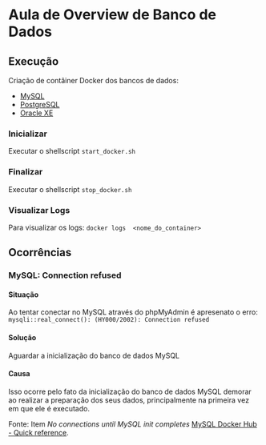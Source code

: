 # Aula de Overview de Banco de Dados

## Execução 

Criação de contâiner Docker dos bancos de dados:

- [MySQL](mysql)
- [PostgreSQL](postgresql)
- [Oracle XE](oracle)

### Inicializar

Executar o shellscript `start_docker.sh`

### Finalizar

Executar o shellscript `stop_docker.sh`

### Visualizar Logs

Para visualizar os logs: `docker logs  <nome_do_container>`

## Ocorrências

### MySQL: Connection refused

#### Situação 

Ao tentar conectar no MySQL através do phpMyAdmin é apresenato o erro: `mysqli::real_connect(): (HY000/2002): Connection refused`

#### Solução

Aguardar a inicialização do banco de dados MySQL

#### Causa

Isso ocorre pelo fato da inicialização do banco de dados MySQL demorar ao realizar a preparação dos seus dados, principalmente na primeira vez em que ele é executado.

Fonte: Item *No connections until MySQL init completes* [MySQL Docker Hub - Quick reference](https://hub.docker.com/_/mysql).

